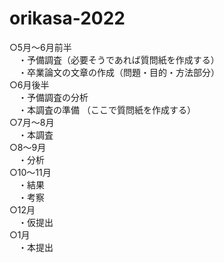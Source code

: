 # orikasa-2022


○5月～6月前半  
　・予備調査（必要そうであれば質問紙を作成する）  
　・卒業論文の文章の作成（問題・目的・方法部分）  
○6月後半  
　・予備調査の分析  
　・本調査の準備 （ここで質問紙を作成する）  
○7月～8月  
　・本調査  
○8～9月  
　・分析  
○10～11月  
　・結果  
　・考察  
○12月  
　・仮提出  
○1月  
　・本提出  

